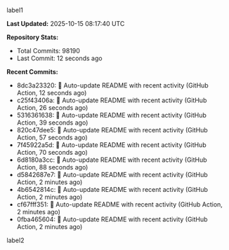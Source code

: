 
label1 
<!-- ACTIVITY_START -->
**Last Updated:** 2025-10-15 08:17:40 UTC

**Repository Stats:**
- Total Commits: 98190
- Last Commit: 12 seconds ago

**Recent Commits:**
- 8dc3a23320: 🤖 Auto-update README with recent activity (GitHub Action, 12 seconds ago)
- c25f43406a: 🤖 Auto-update README with recent activity (GitHub Action, 26 seconds ago)
- 5316361638: 🤖 Auto-update README with recent activity (GitHub Action, 39 seconds ago)
- 820c47dee5: 🤖 Auto-update README with recent activity (GitHub Action, 57 seconds ago)
- 7f45922a5d: 🤖 Auto-update README with recent activity (GitHub Action, 70 seconds ago)
- 6d8180a3cc: 🤖 Auto-update README with recent activity (GitHub Action, 88 seconds ago)
- d5842687e7: 🤖 Auto-update README with recent activity (GitHub Action, 2 minutes ago)
- 4b6542814c: 🤖 Auto-update README with recent activity (GitHub Action, 2 minutes ago)
- cf67fff351: 🤖 Auto-update README with recent activity (GitHub Action, 2 minutes ago)
- 0fba465604: 🤖 Auto-update README with recent activity (GitHub Action, 2 minutes ago)
<!-- ACTIVITY_END -->

label2
